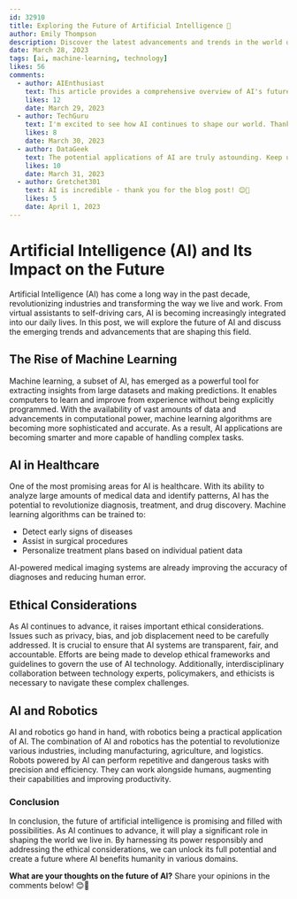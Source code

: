 ```yaml
---
id: 32910
title: Exploring the Future of Artificial Intelligence 🤖
author: Emily Thompson
description: Discover the latest advancements and trends in the world of artificial intelligence and its potential impact on various industries. 🌍
date: March 28, 2023
tags: [ai, machine-learning, technology]
likes: 56
comments:
  - author: AIEnthusiast
    text: This article provides a comprehensive overview of AI's future. Great job! 👍🤖
    likes: 12
    date: March 29, 2023
  - author: TechGuru
    text: I'm excited to see how AI continues to shape our world. Thanks for sharing! 😃🌍
    likes: 8
    date: March 30, 2023
  - author: DataGeek
    text: The potential applications of AI are truly astounding. Keep up the great work! 👏🔥
    likes: 10
    date: March 31, 2023
  - author: Gretchet301
    text: AI is incredible - thank you for the blog post! 😊🙌
    likes: 5
    date: April 1, 2023
---
```


# Artificial Intelligence (AI) and Its Impact on the Future

Artificial Intelligence (AI) has come a long way in the past decade, revolutionizing industries and transforming the way we live and work. From virtual assistants to self-driving cars, AI is becoming increasingly integrated into our daily lives. In this post, we will explore the future of AI and discuss the emerging trends and advancements that are shaping this field.

## The Rise of Machine Learning

Machine learning, a subset of AI, has emerged as a powerful tool for extracting insights from large datasets and making predictions. It enables computers to learn and improve from experience without being explicitly programmed. With the availability of vast amounts of data and advancements in computational power, machine learning algorithms are becoming more sophisticated and accurate. As a result, AI applications are becoming smarter and more capable of handling complex tasks.

## AI in Healthcare

One of the most promising areas for AI is healthcare. With its ability to analyze large amounts of medical data and identify patterns, AI has the potential to revolutionize diagnosis, treatment, and drug discovery. Machine learning algorithms can be trained to:

- Detect early signs of diseases
- Assist in surgical procedures
- Personalize treatment plans based on individual patient data

AI-powered medical imaging systems are already improving the accuracy of diagnoses and reducing human error.

## Ethical Considerations

As AI continues to advance, it raises important ethical considerations. Issues such as privacy, bias, and job displacement need to be carefully addressed. It is crucial to ensure that AI systems are transparent, fair, and accountable. Efforts are being made to develop ethical frameworks and guidelines to govern the use of AI technology. Additionally, interdisciplinary collaboration between technology experts, policymakers, and ethicists is necessary to navigate these complex challenges.

## AI and Robotics

AI and robotics go hand in hand, with robotics being a practical application of AI. The combination of AI and robotics has the potential to revolutionize various industries, including manufacturing, agriculture, and logistics. Robots powered by AI can perform repetitive and dangerous tasks with precision and efficiency. They can work alongside humans, augmenting their capabilities and improving productivity.

### Conclusion

In conclusion, the future of artificial intelligence is promising and filled with possibilities. As AI continues to advance, it will play a significant role in shaping the world we live in. By harnessing its power responsibly and addressing the ethical considerations, we can unlock its full potential and create a future where AI benefits humanity in various domains.

**What are your thoughts on the future of AI?** Share your opinions in the comments below! 😊📝
